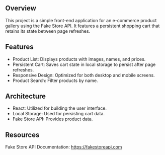 ## Overview

This project is a simple front-end application for an e-commerce product gallery using the Fake Store API. It features a persistent shopping cart that retains its state between page refreshes.

## Features

- Product List: Displays products with images, names, and prices.
- Persistent Cart: Saves cart state in local storage to persist after page refreshes.
- Responsive Design: Optimized for both desktop and mobile screens.
- Product Search: Filter products by name.

## Architecture

- React: Utilized for building the user interface.
- Local Storage: Used for persisting cart data.
- Fake Store API: Provides product data.

## Resources
Fake Store API Documentation: https://fakestoreapi.com

